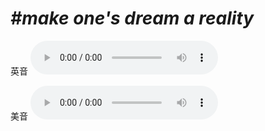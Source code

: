 # ***\#make one's dream a reality*** 
英音
<audio src="./media/make one's dream a reality1_AAC.aac" controls="controls"></audio>

美音
<audio src="./media/make one's dream a reality2_AAC.aac" controls="controls"></audio>



  

